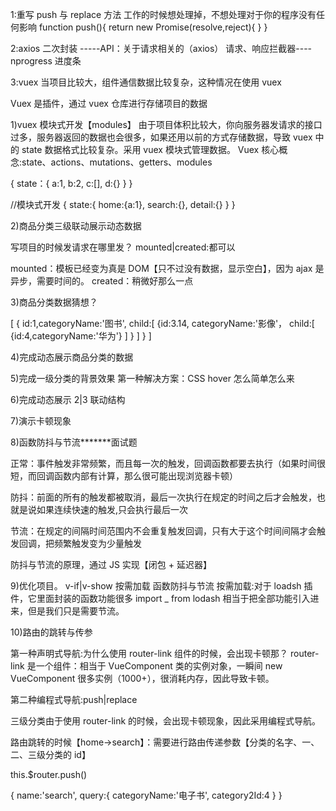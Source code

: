 1:重写 push 与 replace 方法
工作的时候想处理掉，不想处理对于你的程序没有任何影响
function push(){
return new Promise(resolve,reject){
}
}

2:axios 二次封装
-----API：关于请求相关的（axios）
请求、响应拦截器----nprogress 进度条

3:vuex
当项目比较大，组件通信数据比较复杂，这种情况在使用 vuex

Vuex 是插件，通过 vuex 仓库进行存储项目的数据

1)vuex 模块式开发【modules】
由于项目体积比较大，你向服务器发请求的接口过多，服务器返回的数据也会很多，如果还用以前的方式存储数据，导致 vuex 中的 state 数据格式比较复杂。采用 vuex 模块式管理数据。
Vuex 核心概念:state、actions、mutations、getters、modules

{
state：{
a:1,
b:2,
c:[],
d:{}
}
}

//模块式开发
{
state:{
home:{a:1},
search:{},
detail:{}
}
}

2)商品分类三级联动展示动态数据

写项目的时候发请求在哪里发？
mounted|created:都可以

mounted：模板已经变为真是 DOM【只不过没有数据，显示空白】，因为 ajax 是异步，需要时间的。
created：稍微好那么一点

3)商品分类数据猜想？

[
{
id:1,categoryName:'图书',
child:[
{id:3.14,
categoryName:'影像'，
child:[
{id:4,categoryName:'华为'}
]
}
]
}
]

4)完成动态展示商品分类的数据

5)完成一级分类的背景效果
第一种解决方案：CSS hover 怎么简单怎么来

6)完成动态展示 2|3 联动结构

7)演示卡顿现象

8)函数防抖与节流**\*\*\***面试题

正常：事件触发非常频繁，而且每一次的触发，回调函数都要去执行（如果时间很短，而回调函数内部有计算，那么很可能出现浏览器卡顿）

防抖：前面的所有的触发都被取消，最后一次执行在规定的时间之后才会触发，也就是说如果连续快速的触发,只会执行最后一次

节流：在规定的间隔时间范围内不会重复触发回调，只有大于这个时间间隔才会触发回调，把频繁触发变为少量触发

防抖与节流的原理，通过 JS 实现【闭包 + 延迟器】

9)优化项目。
v-if|v-show
按需加载
函数防抖与节流
按需加载:对于 loadsh 插件，它里面封装的函数功能很多
import \_ from lodash 相当于把全部功能引入进来，但是我们只是需要节流。

10)路由的跳转与传参

第一种声明式导航:为什么使用 router-link 组件的时候，会出现卡顿那？
router-link 是一个组件：相当于 VueComponent 类的实例对象，一瞬间
new VueComponent 很多实例（1000+），很消耗内存，因此导致卡顿。

第二种编程式导航:push|replace

三级分类由于使用 router-link 的时候，会出现卡顿现象，因此采用编程式导航。

路由跳转的时候【home->search】：需要进行路由传递参数【分类的名字、一、二、三级分类的 id】

this.$router.push()

{
name:'search',
query:{
categoryName:'电子书',
category2Id:4
}
}
